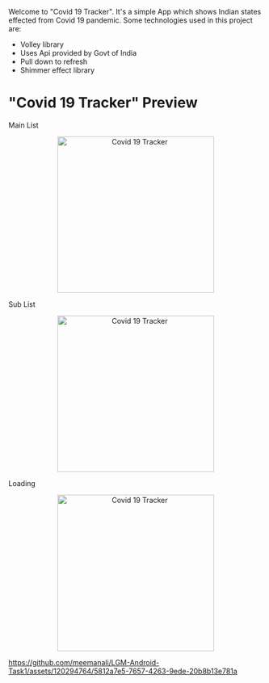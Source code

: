 Welcome to "Covid 19 Tracker". It's a simple App which shows Indian states effected from Covid 19 pandemic. Some technologies used in this project are: 

* Volley library
* Uses Api provided by Govt of India
* Pull down to refresh
* Shimmer effect library

# "Covid 19 Tracker" Preview

Main List
<p align="center">
  <img src="https://github.com/meemanali/LGM-Android-Task1/blob/main/Covid%2019%20Tracker%201.png" alt="Covid 19 Tracker" width="310" title="Main List">
</p>

Sub List
<p align="center">
  <img src="https://github.com/meemanali/LGM-Android-Task1/blob/main/Covid%2019%20Tracker%202.png" alt="Covid 19 Tracker" width="310" title="Sub List">
</p>

Loading
<p align="center">  
  <img src="https://github.com/meemanali/LGM-Android-Task1/blob/main/Covid%2019%20Tracker%203.png" alt="Covid 19 Tracker" width="310" title="Loading">
</p>

https://github.com/meemanali/LGM-Android-Task1/assets/120294764/5812a7e5-7657-4263-9ede-20b8b13e781a
